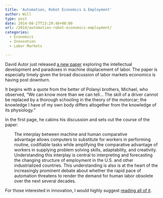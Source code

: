 ```yaml
---
title: 'Automation, Robot Economics & Employment'
author: Will
type: post
date: 2014-08-27T13:29:48+00:00
url: /2014/automation-robot-economics-employment/
categories:
  - Economics
  - Innovation
  - Labor Markets

---
```

David Autor just released [a new paper][1] exploring the intellectual development and paradoxes in machine displacement of labor. The paper is especially timely given the broad discussion of labor markets economics is having post downturn.

It begins with a quote from the better of Polanyi brothers, Michael, who observed, “We can know more than we can tell&#8230; The skill of a driver cannot be replaced by a thorough schooling in the theory of the motorcar; the knowledge I have of my own body differs altogether from the knowledge of its physiology.”

In the first page, he cabins his discussion and sets out the course of the paper:

<p style="padding-left: 30px;">
  The interplay between machine and human comparative advantage allows computers to substitute for workers in performing routine, codifiable tasks while amplifying the comparative advantage of workers in supplying problem solving skills, adaptability, and creativity. Understanding this interplay is central to interpreting and forecasting the changing structure of employment in the U.S. and other industrialized countries. This understanding is also is at the heart of the increasingly prominent debate about whether the rapid pace of automation threatens to render the demand for human labor obsolete over the next several decades.
</p>

For those interested in innovation, I would highly suggest [reading all of it][1].

&nbsp;

 [1]: http://www.kansascityfed.org/publicat/sympos/2014/093014.pdf